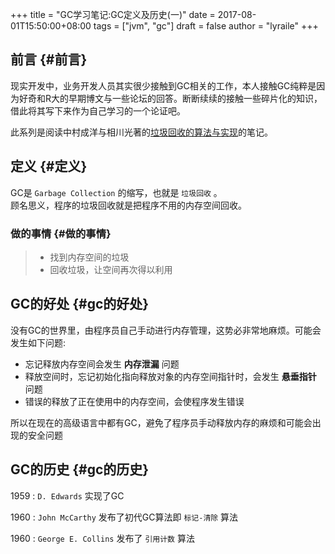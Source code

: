 +++
title = "GC学习笔记:GC定义及历史(一)"
date = 2017-08-01T15:50:00+08:00
tags = ["jvm", "gc"]
draft = false
author = "lyraile"
+++

## 前言 {#前言}

现实开发中，业务开发人员其实很少接触到GC相关的工作，本人接触GC纯粹是因为好奇和R大的早期博文与一些论坛的回答。断断续续的接触一些碎片化的知识，借此将其写下来作为自己学习的一个论证吧。 <br/>

此系列是阅读中村成洋与相川光著的[垃圾回收的算法与实现](https://www.amazon.cn/%E5%9E%83%E5%9C%BE%E5%9B%9E%E6%94%B6%E7%9A%84%E7%AE%97%E6%B3%95%E4%B8%8E%E5%AE%9E%E7%8E%B0-%E6%97%A5-%E4%B8%AD%E6%9D%91%E6%88%90%E6%B4%8B-%E7%9B%B8%E5%B7%9D%E5%85%89/dp/B01JZS0AO8/ref=sr_1_1?s=amazon-global-store&ie=UTF8&qid=1511623644&sr=8-1&keywords=%E5%9E%83%E5%9C%BE%E5%9B%9E%E6%94%B6%E7%9A%84%E7%AE%97%E6%B3%95%E4%B8%8E%E5%AE%9E%E7%8E%B0)的笔记。 <br/>


## 定义 {#定义}

GC是 `Garbage Collection` 的缩写，也就是 `垃圾回收` 。 <br/>
顾名思义，程序的垃圾回收就是把程序不用的内存空间回收。 <br/>


### 做的事情 {#做的事情}

> -   找到内存空间的垃圾 <br/>
> -   回收垃圾，让空间再次得以利用 <br/>


## GC的好处 {#gc的好处}

没有GC的世界里，由程序员自己手动进行内存管理，这势必非常地麻烦。可能会发生如下问题: <br/>

-   忘记释放内存空间会发生 **内存泄漏** 问题 <br/>
-   释放空间时，忘记初始化指向释放对象的内存空间指针时，会发生 **悬垂指针** 问题 <br/>
-   错误的释放了正在使用中的内存空间，会使程序发生错误 <br/>

所以在现在的高级语言中都有GC，避免了程序员手动释放内存的麻烦和可能会出现的安全问题 <br/>


## GC的历史 {#gc的历史}

1959
: `D. Edwards` 实现了GC <br/>

1960
: `John McCarthy` 发布了初代GC算法即 `标记-清除` 算法 <br/>

1960
: `George E. Collins` 发布了 `引用计数` 算法 <br/>

